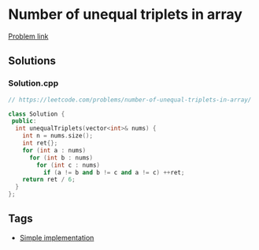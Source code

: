 # Number of unequal triplets in array

[Problem link](https://leetcode.com/problems/number-of-unequal-triplets-in-array/)

## Solutions


### Solution.cpp
```cpp
// https://leetcode.com/problems/number-of-unequal-triplets-in-array/

class Solution {
 public:
  int unequalTriplets(vector<int>& nums) {
    int n = nums.size();
    int ret{};
    for (int a : nums)
      for (int b : nums)
        for (int c : nums)
          if (a != b and b != c and a != c) ++ret;
    return ret / 6;
  }
};
```
## Tags

* [Simple implementation](/Collections/simple-implementation.md#simple-implementation)
